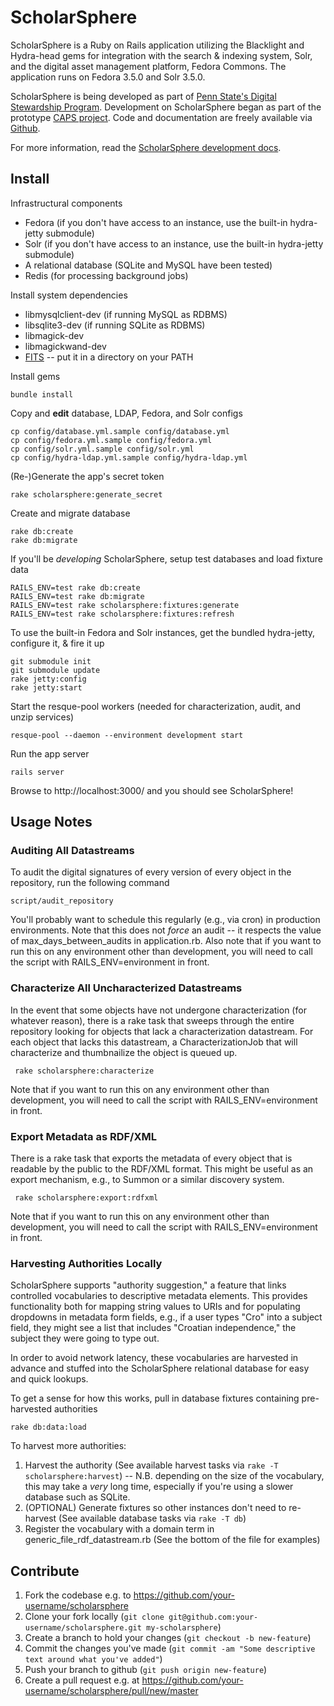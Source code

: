 ﻿# ScholarSphere

ScholarSphere is a Ruby on Rails application utilizing the Blacklight
and Hydra-head gems for integration with the search & indexing system,
Solr, and the digital asset management platform, Fedora Commons.  The
application runs on Fedora 3.5.0 and Solr 3.5.0.

ScholarSphere is being developed as part of
[Penn State's Digital Stewardship Program](http://stewardship.psu.edu/).
Development on ScholarSphere began as part of the prototype
[CAPS project](http://stewardship.psu.edu/2011/02/caps-a-curation-platform-prototype.html). Code
and documentation are freely available via [Github](http://github.com/psu-stewardship/scholarsphere).

For more information, read the [ScholarSphere development docs](https://github.com/psu-stewardship/scholarsphere/wiki).

## Install

Infrastructural components

 * Fedora (if you don't have access to an instance, use the built-in
   hydra-jetty submodule)
 * Solr (if you don't have access to an instance, use the built-in
   hydra-jetty submodule)
 * A relational database (SQLite and MySQL have been tested)
 * Redis (for processing background jobs)

Install system dependencies

 * libmysqlclient-dev (if running MySQL as RDBMS)
 * libsqlite3-dev (if running SQLite as RDBMS)
 * libmagick-dev
 * libmagickwand-dev
 * [FITS](http://code.google.com/p/fits/) -- put it in a
  directory on your PATH

Install gems

    bundle install

Copy and **edit** database, LDAP, Fedora, and Solr configs

    cp config/database.yml.sample config/database.yml
    cp config/fedora.yml.sample config/fedora.yml
    cp config/solr.yml.sample config/solr.yml
    cp config/hydra-ldap.yml.sample config/hydra-ldap.yml

(Re-)Generate the app's secret token

    rake scholarsphere:generate_secret

Create and migrate database

    rake db:create
    rake db:migrate

If you'll be *developing* ScholarSphere, setup test databases and load
fixture data

    RAILS_ENV=test rake db:create
    RAILS_ENV=test rake db:migrate
    RAILS_ENV=test rake scholarsphere:fixtures:generate
    RAILS_ENV=test rake scholarsphere:fixtures:refresh

To use the built-in Fedora and Solr instances, get the bundled hydra-jetty,
configure it, & fire it up

    git submodule init
    git submodule update
    rake jetty:config
    rake jetty:start

Start the resque-pool workers (needed for characterization, audit, and
unzip services)

    resque-pool --daemon --environment development start

Run the app server

    rails server

Browse to http://localhost:3000/ and you should see ScholarSphere!

## Usage Notes

### Auditing All Datastreams

To audit the digital signatures of every version of every object in the
repository, run the following command

    script/audit_repository

You'll probably want to schedule this regularly (e.g., via cron) in production environments.
Note that this does not *force* an audit -- it respects the value of max_days_between_audits
in application.rb.  Also note that if you want to run this on any environment other than 
development, you will need to call the script with RAILS_ENV=environment in front.

### Characterize All Uncharacterized Datastreams

In the event that some objects have not undergone characterization (for whatever reason), 
there is a rake task that sweeps through the entire repository looking for objects that lack
a characterization datastream.  For each object that lacks this datastream, a CharacterizationJob
that will characterize and thumbnailize the object is queued up.

     rake scholarsphere:characterize     

Note that if you want to run this on any environment other than development, you will need to 
call the script with RAILS_ENV=environment in front.

### Export Metadata as RDF/XML

There is a rake task that exports the metadata of every object that is readable by the public to
the RDF/XML format.  This might be useful as an export mechanism, e.g., to Summon or a similar 
discovery system.

     rake scholarsphere:export:rdfxml

Note that if you want to run this on any environment other than development, you will need to 
call the script with RAILS_ENV=environment in front.

### Harvesting Authorities Locally

ScholarSphere supports "authority suggestion," a feature that links controlled
vocabularies to descriptive metadata elements.  This provides functionality both
for mapping string values to URIs and for populating dropdowns in metadata form
fields, e.g., if a user types "Cro" into a subject field, they might see a list
that includes "Croatian independence," the subject they were going to type out.

In order to avoid network latency, these vocabularies are harvested in advance
and stuffed into the ScholarSphere relational database for easy and quick lookups.

To get a sense for how this works, pull in database fixtures containing
pre-harvested authorities

    rake db:data:load

To harvest more authorities:

1. Harvest the authority (See available harvest tasks via `rake -T
scholarsphere:harvest`) -- N.B. depending on the size of the vocabulary, this
may take a *very* long time, especially if you're using a slower database such
as SQLite.
1. (OPTIONAL) Generate fixtures so other instances don't need to re-harvest (See
available database tasks via `rake -T db`)
1. Register the vocabulary with a domain term in generic_file_rdf_datastream.rb
(See the bottom of the file for examples)

## Contribute

1. Fork the codebase e.g. to https://github.com/your-username/scholarsphere
1. Clone your fork locally (`git clone
git@github.com:your-username/scholarsphere.git my-scholarsphere`)
1. Create a branch to hold your changes (`git checkout -b new-feature`)
1. Commit the changes you've made (`git commit -am "Some descriptive text around
what you've added"`)
1. Push your branch to github (`git push origin new-feature`)
1. Create a pull request e.g. at https://github.com/your-username/scholarsphere/pull/new/master
